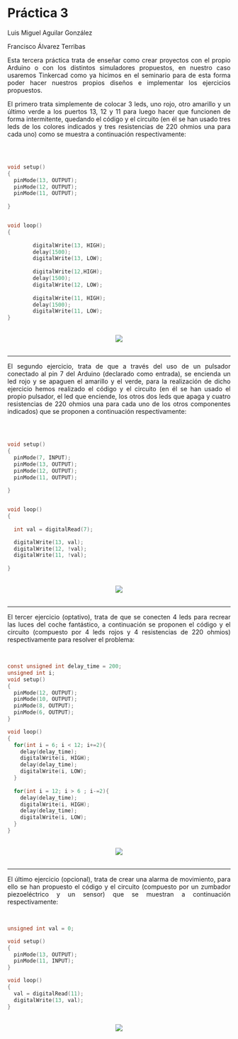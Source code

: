 <h1>Práctica 3</h1>

Luis Miguel Aguilar González

Francisco Álvarez Terribas 

<div style="text-align: justify">
Esta tercera práctica trata de enseñar como crear proyectos con el propio Arduino o con los distintos simuladores propuestos, en nuestro caso usaremos Tinkercad como ya hicimos en el seminario para de esta forma poder hacer nuestros propios diseños e implementar los ejercicios propuestos.<br/>

El primero trata simplemente de colocar 3 leds, uno rojo, otro amarillo y un último verde a los puertos 13, 12  y 11 para luego hacer que funcionen de forma intermitente, quedando el código y el circuito (en él se han usado tres leds de los colores indicados y tres resistencias de 220 ohmios una para cada uno) como se muestra a continuación respectivamente:
</div>

<br/>

```C

void setup()
{
  pinMode(13, OUTPUT);
  pinMode(12, OUTPUT);
  pinMode(11, OUTPUT);
  
}


void loop()
{
  
    	digitalWrite(13, HIGH);
    	delay(1500);
   		digitalWrite(13, LOW);
  
    	digitalWrite(12,HIGH);
        delay(1500);
        digitalWrite(12, LOW);
  
        digitalWrite(11, HIGH);
        delay(1500);
        digitalWrite(11, LOW);
}
```
<br/>

<div style="text-align: center"><img src="images/Circuito1.png" /></div>

<br/>

_ _ _ _

<div style="text-align: justify">
El segundo ejercicio, trata de que a través del uso de un pulsador conectado al pin 7 del Arduino (declarado como entrada), se encienda un led rojo y se apaguen el amarillo y el verde, para la realización de dicho ejercicio hemos realizado el código y el circuito (en él se han usado el propio pulsador, el led que enciende, los otros dos leds que apaga y cuatro resistencias de 220 ohmios una para cada uno de los otros componentes indicados) que se proponen a continuación respectivamente:
</div>
<br/>


```C


void setup()
{
  pinMode(7, INPUT);
  pinMode(13, OUTPUT);
  pinMode(12, OUTPUT);
  pinMode(11, OUTPUT);
  
}


void loop()
{
  
  int val = digitalRead(7);

  digitalWrite(13, val);
  digitalWrite(12, !val);
  digitalWrite(11, !val);
   
}

```
<br/>

<div style="text-align: center"><img src="images/Circuito2.png" /></div>

<br/>

_ _ _ _

<div style="text-align: justify">
El tercer ejercicio (optativo), trata de que se conecten 4 leds para recrear las luces del coche fantástico, a continuación se proponen el código y el circuito (compuesto por 4 leds rojos y 4 resistencias de 220 ohmios) respectivamente para resolver el problema:
</div>
<br/>


```C

const unsigned int delay_time = 200;
unsigned int i;
void setup()
{
  pinMode(12, OUTPUT);
  pinMode(10, OUTPUT);
  pinMode(8, OUTPUT);
  pinMode(6, OUTPUT);
}

void loop()
{
  for(int i = 6; i < 12; i+=2){
    delay(delay_time);
    digitalWrite(i, HIGH);
    delay(delay_time); 
    digitalWrite(i, LOW);
  }
  
  for(int i = 12; i > 6 ; i-=2){
    delay(delay_time);
    digitalWrite(i, HIGH);
    delay(delay_time); 
    digitalWrite(i, LOW);
  }
}

```
<br/>

<div style="text-align: center"><img src="images/Circuito3.jpg" /></div>

<br/>

_ _ _ _

<div style="text-align: justify">
El último ejercicio (opcional), trata de crear una alarma de movimiento, para ello se han propuesto el código y el circuito (compuesto por un zumbador piezoeléctrico y un sensor) que se muestran a continuación respectivamente:
</div>
<br/>


```C

unsigned int val = 0;

void setup()
{
  pinMode(13, OUTPUT);
  pinMode(11, INPUT);
}

void loop()
{
  val = digitalRead(11);
  digitalWrite(13, val);
}

```
<br/>

<div style="text-align: center"><img src="images/Circuito4.jpg" /></div>

